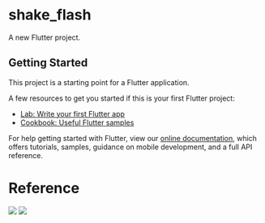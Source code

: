 # shake_flash

A new Flutter project.

## Getting Started

This project is a starting point for a Flutter application.

A few resources to get you started if this is your first Flutter project:

- [Lab: Write your first Flutter app](https://flutter.dev/docs/get-started/codelab)
- [Cookbook: Useful Flutter samples](https://flutter.dev/docs/cookbook)

For help getting started with Flutter, view our
[online documentation](https://flutter.dev/docs), which offers tutorials,
samples, guidance on mobile development, and a full API reference.

# Reference 

<img src="https://res.cloudinary.com/dqf7aonc2/image/upload/v1609687742/Screenshot_1609687299_pnyfy2.png"></img>
<img src="https://res.cloudinary.com/dqf7aonc2/image/upload/v1609687869/Screenshot_1609687304_bqd62z.png"></img>


